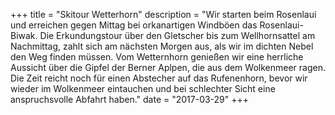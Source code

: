 +++
title = "Skitour Wetterhorn"
description = "Wir starten beim Rosenlaui und erreichen gegen Mittag bei orkanartigen Windböen das Rosenlaui-Biwak. Die Erkundungstour über den Gletscher bis zum Wellhornsattel am Nachmittag, zahlt sich am nächsten Morgen aus, als wir im dichten Nebel den Weg finden müssen. Vom Wetternhorn genießen wir eine herrliche Aussicht über die Gipfel der Berner Aplpen, die aus dem Wolkenmeer ragen. Die Zeit reicht noch für einen Abstecher auf das Rufenenhorn, bevor wir wieder im Wolkenmeer eintauchen und bei schlechter Sicht eine anspruchsvolle Abfahrt haben."
date = "2017-03-29"
+++